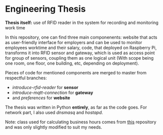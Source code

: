 # Engineering Thesis


__Thesis itself:__ use of RFID reader in the system for recording and monitoring work time


In this repository, one can find three main componenents: website that acts as user-friendly interface for employers and can be used to monitor employees worktime and their salary, code, that deployed on Raspberry Pi, transforms it into RFID sensor and gateway, which is used as access point for group of sensors, coupling them as one logical unit (With scope being one room, one floor, one building, etc, depending on deployment).

Pieces of code for mentioned components are merged to master from respectful branches:
* *introduce-rfid-reader* for **sensor**
* *introduce-mqtt-connection* for **gateway**
* and *preferences* for **website**


The thesis was written in Python **entirely**, as far as the code goes. For network part, I also used _dnsmasq_ and _hostapd_.

Note: class used for calculating business hours comes from [this](https://github.com/dnel/BusinessHours) repository and was only slightly modified to suit my needs.
